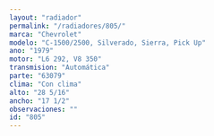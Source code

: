 ```yaml
---
layout: "radiador"
permalink: "/radiadores/805/"
marca: "Chevrolet"
modelo: "C-1500/2500, Silverado, Sierra, Pick Up"
ano: "1979"
motor: "L6 292, V8 350"
transmision: "Automática"
parte: "63079"
clima: "Con clima"
alto: "28 5/16"
ancho: "17 1/2"
observaciones: ""
id: "805"
---
```


